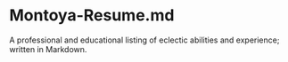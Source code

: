 # Montoya-Resume.md
A professional and educational listing of eclectic abilities and experience; written in Markdown. 

